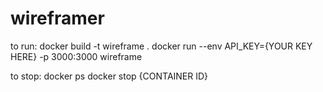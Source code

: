 # wireframer

to run:
docker build -t wireframe .
docker run --env API_KEY={YOUR KEY HERE} -p 3000:3000 wireframe

to stop:
docker ps
docker stop {CONTAINER ID}
